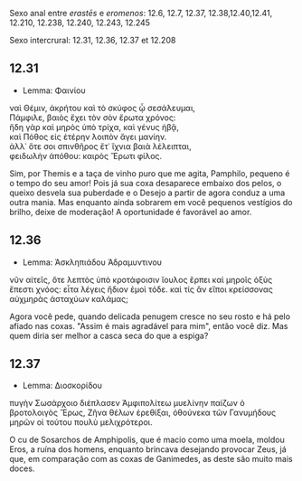 Sexo anal entre <em>erastēs</em> e <em>eromenos</em>: 12.6, 12.7, 12.37, 12.38,12.40,12.41, 12.210, 12.238, 12.240, 12.243, 12.245

Sexo intercrural: 12.31, 12.36, 12.37 et 12.208

## 12.31
- Lemma: Φαινίου

ναὶ Θέμιν, ἀκρήτου καὶ τὸ σκύφος ᾧ σεσάλευμαι,  
Πάμφιλε, βαιὸς ἔχει τὸν σὸν ἔρωτα χρόνος:  
ἤδη γὰρ καὶ μηρὸς ὑπὸ τρίχα, καὶ γένυς ἡβᾷ,  
καὶ Πόθος εἰς ἑτέρην λοιπὸν ἄγει μανίην.  
ἀλλ᾽ ὅτε σοι σπινθῆρος ἔτ᾽ ἴχνια βαιὰ λέλειπται,  
φειδωλὴν ἀπόθου: καιρὸς Ἔρωτι φίλος.  

Sim, por Themis e a taça de vinho puro que me agita, Pamphilo, pequeno é o tempo do seu amor!
Pois já sua coxa desaparece embaixo dos pelos, o queixo desvela sua puberdade e o Desejo a partir de agora conduz a uma outra mania.
Mas enquanto ainda sobrarem em você pequenos vestígios do brilho, deixe de moderação! A oportunidade é favorável ao amor.


## 12.36
- Lemma: Ἀσκληπιάδου Ἀδραμυντινου

νῦν αἰτεῖς, ὅτε λεπτὸς ὑπὸ κροτάφοισιν ἴουλος
ἕρπει καὶ μηροῖς ὀξὺς ἔπεστι χνόος:
εἶτα λέγεις ἥδιον ἐμοὶ τόδε. καὶ τίς ἂν εἴποι
κρείσσονας αὐχμηρὰς ἀσταχύων καλάμας;

Agora você pede, quando delicada penugem cresce no seu rosto e há pelo afiado nas coxas.
"Assim é mais agradável para mim", então você diz. Mas quem diria ser melhor a casca seca do que a espiga?

## 12.37
- Lemma: Διοσκορίδου

πυγὴν Σωσάρχοιο διέπλασεν Ἀμφιπολίτεω
μυελίνην παίζων ὁ βροτολοιγὸς Ἔρως,
Ζῆνα θέλων ἐρεθίξαι, ὁθούνεκα τῶν Γανυμήδους
μηρῶν οἱ τούτου πουλὺ μελιχρότεροι.

O cu de Sosarchos de Amphipolis, que é macio como uma moela, moldou Eros, a ruína dos homens, enquanto brincava desejando provocar Zeus, 
já que, em comparação com as coxas de Ganimedes, as deste são muito mais doces.

